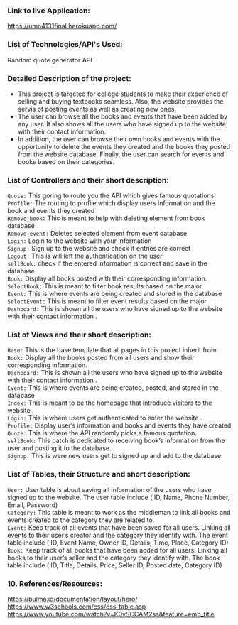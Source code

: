 
### Link to live Application:   
https://umn4131final.herokuapp.com/  
 
### List of Technologies/API's Used:    
Random quote generator API
 
### Detailed Description of the project:   
- This project is targeted for college students to make their experience of selling and buying textbooks seamless. Also, the website provides the servis of posting events as well as creating new ones. 
- The user can browse all the books and events that have been added by any user. It also shows all the users who have signed up to the website with their contact information. 
- In addition, the user can browse their own books and events with the opportunity to delete the events they created and the books they posted from the website database. Finally, the user can search for events and books based on their categories.
 
 
 
### List of Controllers and their short description:  
`Quote:` This goring to route you the API which gives famous quotations.    
`Profile:` The routing to profile which display users information and the book and events they created  
`Remove_book:` This is meant to help with deleting element from book database    
`Remove_event:` Deletes selected element from event database  
`Login:` Login to the website with your information  
`Signup:` Sign up to the website and check if entries are correct   
`Logout:` This is will left the authentication on the user   
`sellBook:` check if the entered information is correct and save in the database  
`Book:` Display all books posted with their corresponding information.   
`SelectBook:` This is meant to filter book results based on the major  
`Event:` This is where events are being created and stored in the database  
`SelectEvent:` This is meant to filter event results based on the major   
`Dashboard:` This is shown all the users who have signed up to the website with their contact information . 
 
### List of Views and their short description:  
`Base:` This is the base template that all pages in this project inherit from.  
`Book:` Display all the books posted from all users and show their corresponding information.   
`Dashboard:` This is shown all the users who have signed up to the website with their contact information .  
`Event:` This is where events are being created, posted, and stored in the database    
`Index:` This is meant to be the homepage that introduce visitors to the website .   
`Login:` This is where users get authenticated to enter the website .  
`Profile:` Display user’s information and books and events they have created   
`Quote:` This is where the API randomly picks a famous quotation.   
`sellBook:` This patch is dedicated to receiving book’s information from the user and posting it to the database.   
`Signup:` This is were new users get to signed up and add to the database   
 
### List of Tables, their Structure and short description:  
`User:` User table is about saving all information of the users who have signed up to the website. The user table include ( ID, Name, Phone Number, Email, Password)  
`Category:` This table is meant to work as the middleman to link all books and events created to the category they are related to.  
`Event:` Keep track of all events that have been saved for all users. Linking all events to their user’s creator and the category they identify with. The event table include ( ID, Event Name, Owner ID, Details, Time, Place, Category ID)    
`Book:` Keep track of all books that have been added for all users. Linking all books to their user’s seller and the   category they identify with. The book table include ( ID, Title, Details, Price, Seller ID, Posted date, Category ID)    
 
### 10. References/Resources:
https://bulma.io/documentation/layout/hero/  
https://www.w3schools.com/css/css_table.asp   
https://www.youtube.com/watch?v=K0vSCCAM2ss&feature=emb_title  
